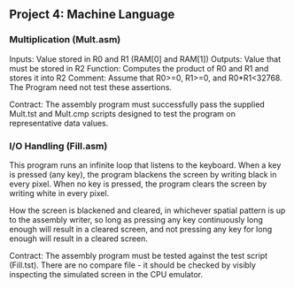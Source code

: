## Project 4: Machine Language
### Multiplication (Mult.asm)
Inputs: Value stored in R0 and R1 (RAM[0] and RAM[1])
Outputs: Value that must be stored in R2
Function: Computes the product of R0 and R1 and stores it into R2
Comment:
Assume that R0>=0, R1>=0, and R0*R1<32768. The Program need not test these assertions.

Contract: The assembly program must successfully pass the supplied Mult.tst and Mult.cmp scripts designed to test the program on representative data values. 

### I/O Handling (Fill.asm)
This program runs an infinite loop that listens to the keyboard. When a key is pressed (any key), the program blackens the screen by writing black in every pixel. When no key is pressed, the program clears the screen by writing white in every pixel.

How the screen is blackened and cleared, in whichever spatial pattern is up to the assembly writer, so long as pressing any key continuously long enough will result in a cleared screen, and not pressing any key for long enough will result in a cleared screen. 

Contract: The assembly program must be tested against the test script (Fill.tst). There are no compare file - it should be checked by visibly inspecting the simulated screen in the CPU emulator.


